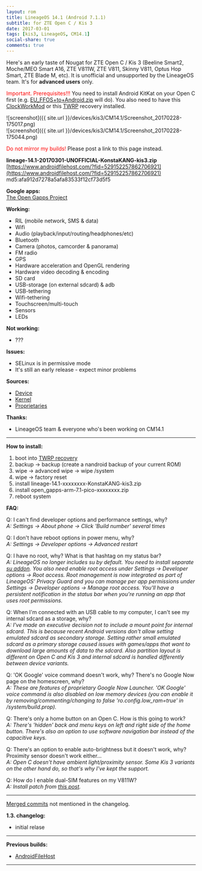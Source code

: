 ```yaml
---
layout: rom
title: LineageOS 14.1 (Android 7.1.1)
subtitle: for ZTE Open C / Kis 3
date: 2017-03-01
tags: [kis3, LineageOS, CM14.1]
social-share: true
comments: true
---
```


Here's an early taste of Nougat for ZTE Open C / Kis 3 (Beeline Smart2, Moche/MEO Smart A16, ZTE V811W, ZTE V811, Skinny V811, Optus Hop Smart, ZTE Blade M, etc). It is unofficial and unsupported by the LineageOS team. It's for **advanced users** only.

<span style="color:#FF0000;">Important. Prerequisites!!!</span> You need to install Android KitKat on your Open C first (e.g. [EU_FFOS+to+Android.zip](https://www.androidfilehost.com/?fid=673368273298921576) will do). You also need to have this [ClockWorkMod](/devices/kis3/CWM) or this [TWRP](/devices/kis3/TWRP) recovery installed.

![screenshot]({{ site.url }}/devices/kis3/CM14.1/Screenshot_20170228-175017.png)  
![screenshot]({{ site.url }}/devices/kis3/CM14.1/Screenshot_20170228-175044.png)

<span style="color:#FF0000;">Do not mirror my builds!</span> Please post a link to this page instead.

**lineage-14.1-20170301-UNOFFICIAL-KonstaKANG-kis3.zip**  
[https://www.androidfilehost.com/?fid=529152257862706921](https://www.androidfilehost.com/?fid=529152257862706921)  
md5:afa912d7278a5afa83533f12cf73d5f5

**Google apps:**  
[The Open Gapps Project](http://opengapps.org/?arch=arm&api=7.1&variant=pico)

**Working:**

- RIL (mobile network, SMS & data)
- Wifi
- Audio (playback/input/routing/headphones/etc)
- Bluetooth
- Camera (photos, camcorder & panorama)
- FM radio
- GPS
- Hardware acceleration and OpenGL rendering
- Hardware video decoding & encoding
- SD card
- USB-storage (on external sdcard) & adb
- USB-tethering
- Wifi-tethering
- Touchscreen/multi-touch
- Sensors
- LEDs

**Not working:**

- ???

**Issues:**

- SELinux is in permissive mode
- It's still an early release - expect minor problems

**Sources:**

- [Device](https://github.com/KonstaT/android_device_zte_kis3/tree/cm-14.1)
- [Kernel](https://github.com/KonstaT/android_kernel_zte_msm8610/tree/cm-14.1)
- [Proprietaries](https://github.com/KonstaT/proprietary_vendor_zte/tree/cm-14.1)

**Thanks:**

- LineageOS team & everyone who's been working on CM14.1

----

**How to install:**

1. boot into [TWRP recovery](/devices/kis3/TWRP)
2. backup -> backup (create a nandroid backup of your current ROM)
3. wipe -> advanced wipe -> wipe /system
4. wipe -> factory reset
5. install lineage-14.1-xxxxxxxx-KonstaKANG-kis3.zip
6. install open_gapps-arm-7.1-pico-xxxxxxxx.zip
7. reboot system

**FAQ:**

Q: I can't find developer options and performance settings, why?  
*A: Settings -> About phone -> Click 'Build number' several times*

Q: I don't have reboot options in power menu, why?  
*A: Settings -> Developer options -> Advanced restart*

Q: I have no root, why? What is that hashtag on my status bar?  
*A: LineageOS no longer includes su by default. You need to install separate [su addon](https://download.lineageos.org/extras). You also need enable root access under Settings -> Developer options -> Root access. Root management is now integrated as part of LineageOS' Privacy Guard and you can manage per app permissions under Settings -> Developer options -> Manage root access. You'll have a persistent notification in the status bar when you're running an app that uses root permissions.*

Q: When I'm connected with an USB cable to my computer, I can't see my internal sdcard as a storage, why?  
*A: I've made an executive decision not to include a mount point for internal sdcard. This is because recent Android versions don't allow setting emulated sdcard as secondary storage. Setting rather small emulated sdcard as a primary storage caused issues with games/apps that want to download large amounts of data to the sdcard. Also partition layout is different on Open C and Kis 3 and internal sdcard is handled differently between device variants.*

Q: 'OK Google' voice command doesn't work, why? There's no Google Now page on the homescreen, why?  
*A: These are features of proprietary Google Now Launcher. 'OK Google' voice command is also disabled on low memory devices (you can enable it by removing/commenting/changing to false 'ro.config.low_ram=true' in /system/build.prop).*

Q: There's only a home button on an Open C. How is this going to work?  
*A: There's 'hidden' back and menu keys on left and right side of the home button. There's also an option to use software navigation bar instead of the capacitive keys.*

Q: There's an option to enable auto-brightness but it doesn't work, why? Proximity sensor doesn't work either...  
*A: Open C doesn't have ambient light/proximity sensor. Some Kis 3 variants on the other hand do, so that's why I've kept the support.*

Q: How do I enable dual-SIM features on my V811W?  
*A: Install patch from [this post](http://forum.xda-developers.com/showpost.php?p=65104843&postcount=49).*

----

[Merged commits](https://review.lineageos.org/#/q/status:merged++branch:cm-14.1+-project:%255E.*device.*+-project:%255E.*kernel.*,n,z) not mentioned in the changelog.

**1.3. changelog:**

- initial relase

----

**Previous builds:**

- [AndroidFileHost](https://www.androidfilehost.com/?w=files&flid=157991)

----
